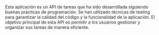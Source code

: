 Esta aplicación es un API de tareas que ha sido desarrollada siguiendo buenas prácticas de programación. Se han utilizado técnicas de testing para garantizar la calidad del código y la funcionalidad de la aplicación. El objetivo principal de esta API es permitir a los usuarios gestionar y organizar sus tareas de manera eficiente.